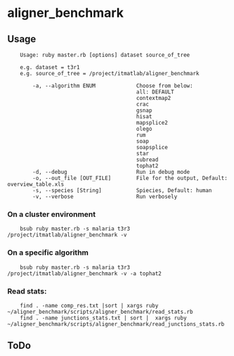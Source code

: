 # aligner_benchmark

## Usage
        Usage: ruby master.rb [options] dataset source_of_tree

        e.g. dataset = t3r1
        e.g. source_of_tree = /project/itmatlab/aligner_benchmark

            -a, --algorithm ENUM             Choose from below:
                                             all: DEFAULT
                                             contextmap2
                                             crac
                                             gsnap
                                             hisat
                                             mapsplice2
                                             olego
                                             rum
                                             soap
                                             soapsplice
                                             star
                                             subread
                                             tophat2
            -d, --debug                      Run in debug mode
            -o, --out_file [OUT_FILE]        File for the output, Default: overview_table.xls
            -s, --species [String]           Spiecies, Default: human
            -v, --verbose                    Run verbosely

### On a cluster environment
        bsub ruby master.rb -s malaria t3r3 /project/itmatlab/aligner_benchmark -v

### On a specific algorithm
        bsub ruby master.rb -s malaria t3r3 /project/itmatlab/aligner_benchmark -v -a tophat2

### Read stats:
        find . -name comp_res.txt |sort | xargs ruby ~/aligner_benchmark/scripts/aligner_benchmark/read_stats.rb
        find . -name junctions_stats.txt | sort |  xargs ruby ~/aligner_benchmark/scripts/aligner_benchmark/read_junctions_stats.rb

###

## ToDo


